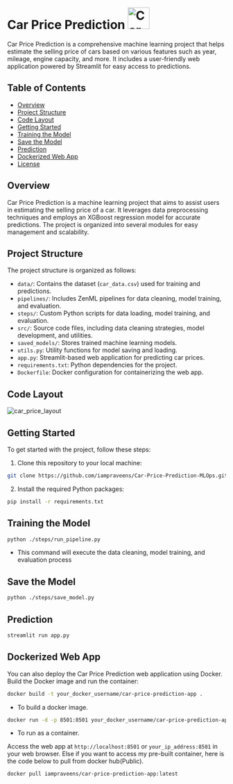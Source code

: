 
# Car Price Prediction <img src="https://cdn-icons-png.flaticon.com/512/2168/2168422.png" alt="Car Price Prediction" width="50" height="50">


Car Price Prediction is a comprehensive machine learning project that helps estimate the selling price of cars based on various features such as year, mileage, engine capacity, and more. It includes a user-friendly web application powered by Streamlit for easy access to predictions.

## Table of Contents
- [Overview](#overview)
- [Project Structure](#project-structure)
- [Code Layout](#code-layout)
- [Getting Started](#getting-started)
- [Training the Model](#training-the-model)
- [Save the Model](#save-the-model)
- [Prediction](#prediction)
- [Dockerized Web App](#dockerized-web-app)
- [License](#license)

## Overview
Car Price Prediction is a machine learning project that aims to assist users in estimating the selling price of a car. It leverages data preprocessing techniques and employs an XGBoost regression model for accurate predictions. The project is organized into several modules for easy management and scalability.

## Project Structure
The project structure is organized as follows:

- `data/`: Contains the dataset (`car_data.csv`) used for training and predictions.
- `pipelines/`: Includes ZenML pipelines for data cleaning, model training, and evaluation.
- `steps/`: Custom Python scripts for data loading, model training, and evaluation.
- `src/`: Source code files, including data cleaning strategies, model development, and utilities.
- `saved_models/`: Stores trained machine learning models.
- `utils.py`: Utility functions for model saving and loading.
- `app.py`: Streamlit-based web application for predicting car prices.
- `requirements.txt`: Python dependencies for the project.
- `Dockerfile`: Docker configuration for containerizing the web app.

## Code Layout
![car_price_layout](https://github.com/iampraveens/Car-Price-Prediction-MLOps/assets/125688218/fada7397-0d7f-4a19-9ff0-d395b3ca31be)

## Getting Started
To get started with the project, follow these steps:

1. Clone this repository to your local machine:

```bash
git clone https://github.com/iampraveens/Car-Price-Prediction-MLOps.git
```

2. Install the required Python packages:

```bash
pip install -r requirements.txt
```
## Training the Model

```bash
python ./steps/run_pipeline.py
```
- This command will execute the data cleaning, model training, and evaluation process

## Save the Model

```bash
python ./steps/save_model.py
```

## Prediction

```bash
streamlit run app.py
```
## Dockerized Web App
You can also deploy the Car Price Prediction web application using Docker. Build the Docker image and run the container:
```bash
docker build -t your_docker_username/car-price-prediction-app .
```
- To build a docker image.

```bash
docker run -d -p 8501:8501 your_docker_username/car-price-prediction-app
```
- To run as a container.

Access the web app at `http://localhost:8501` or `your_ip_address:8501` in your web browser.
Else if you want to access my pre-built container, here is the code below to pull from docker hub(Public).
```bash
docker pull iampraveens/car-price-prediction-app:latest
```
